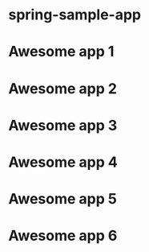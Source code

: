 # spring-sample-app

# Awesome app 1


# Awesome app 2


# Awesome app 3


# Awesome app 4


# Awesome app 5


# Awesome app 6
